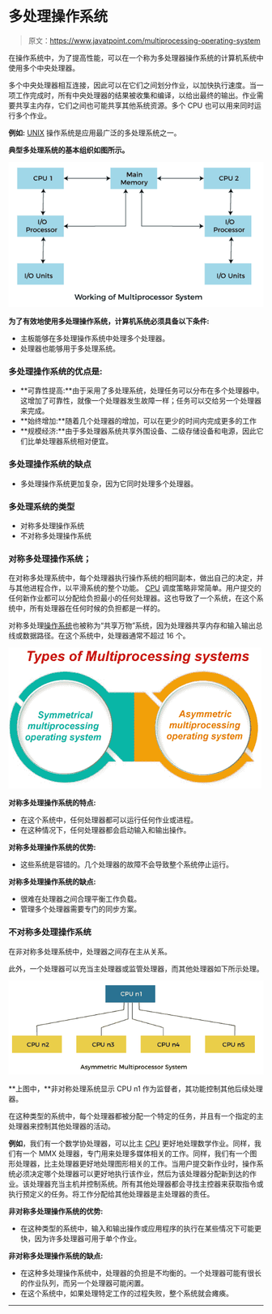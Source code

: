 # 多处理操作系统

> 原文：<https://www.javatpoint.com/multiprocessing-operating-system>

在操作系统中，为了提高性能，可以在一个称为多处理器操作系统的计算机系统中使用多个中央处理器。

多个中央处理器相互连接，因此可以在它们之间划分作业，以加快执行速度。当一项工作完成时，所有中央处理器的结果被收集和编译，以给出最终的输出。作业需要共享主内存，它们之间也可能共享其他系统资源。多个 CPU 也可以用来同时运行多个作业。

**例如:** [UNIX](https://www.javatpoint.com/linux-tutorial) 操作系统是应用最广泛的多处理系统之一。

**典型多处理系统的基本组织如图所示。**

![Multiprocessing Operating system](img/67021d3464952dc40fa4c6dadeafed68.png)

**为了有效地使用多处理操作系统，计算机系统必须具备以下条件:**

*   主板能够在多处理操作系统中处理多个处理器。
*   处理器也能够用于多处理系统。

### 多处理操作系统的优点是:

*   **可靠性提高:**由于采用了多处理系统，处理任务可以分布在多个处理器中。这增加了可靠性，就像一个处理器发生故障一样；任务可以交给另一个处理器来完成。
*   **始终增加:**随着几个处理器的增加，可以在更少的时间内完成更多的工作
*   **规模经济:**由于多处理器系统共享外围设备、二级存储设备和电源，因此它们比单处理器系统相对便宜。

### 多处理操作系统的缺点

*   多处理操作系统更加复杂，因为它同时处理多个处理器。

### 多处理系统的类型

*   对称多处理操作系统
*   不对称多处理操作系统

### 对称多处理操作系统；

在对称多处理系统中，每个处理器执行操作系统的相同副本，做出自己的决定，并与其他进程合作，以平滑系统的整个功能。 [CPU](https://www.javatpoint.com/central-processing-unit) 调度策略非常简单。用户提交的任何新作业都可以分配给负担最小的任何处理器。这也导致了一个系统，在这个系统中，所有处理器在任何时候的负担都是一样的。

对称多处理[操作系统](https://www.javatpoint.com/os-tutorial)也被称为“共享万物”系统，因为处理器共享内存和输入输出总线或数据路径。在这个系统中，处理器通常不超过 16 个。

![Multiprocessing Operating system](img/14a8a8de0cb5f4c5d79e7ff985e470ab.png)

**对称多处理操作系统的特点:**

*   在这个系统中，任何处理器都可以运行任何作业或进程。
*   在这种情况下，任何处理器都会启动输入和输出操作。

**对称多处理操作系统的优势:**

*   这些系统是容错的。几个处理器的故障不会导致整个系统停止运行。

**对称多处理操作系统的缺点:**

*   很难在处理器之间合理平衡工作负载。
*   管理多个处理器需要专门的同步方案。

### 不对称多处理操作系统

在非对称多处理系统中，处理器之间存在主从关系。

此外，一个处理器可以充当主处理器或监管处理器，而其他处理器如下所示处理。

![Multiprocessing Operating system](img/e40bb2b17f77531e26826d80c950e411.png)

**上图中，**非对称处理系统显示 CPU n1 作为监督者，其功能控制其他后续处理器。

在这种类型的系统中，每个处理器都被分配一个特定的任务，并且有一个指定的主处理器来控制其他处理器的活动。

**例如**，我们有一个数学协处理器，可以比主 [CPU](https://www.javatpoint.com/cpu-full-form) 更好地处理数学作业。同样，我们有一个 MMX 处理器，专门用来处理多媒体相关的工作。同样，我们有一个图形处理器，比主处理器更好地处理图形相关的工作。当用户提交新作业时，操作系统必须决定哪个处理器可以更好地执行该作业，然后为该处理器分配新到达的作业。该处理器充当主机并控制系统。所有其他处理器都会寻找主控器来获取指令或执行预定义的任务。将工作分配给其他处理器是主处理器的责任。

**非对称多处理操作系统的优势:**

*   在这种类型的系统中，输入和输出操作或应用程序的执行在某些情况下可能更快，因为许多处理器可用于单个作业。

**非对称多处理操作系统的缺点:**

*   在这种多处理操作系统中，处理器的负担是不均衡的。一个处理器可能有很长的作业队列，而另一个处理器可能闲置。
*   在这个系统中，如果处理特定工作的过程失败，整个系统就会瘫痪。

* * *